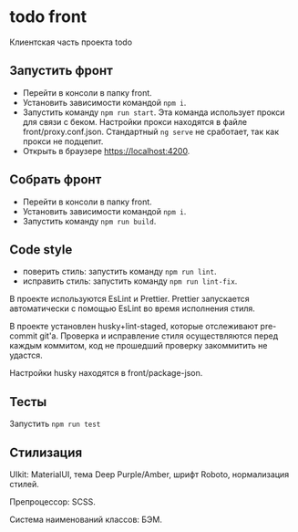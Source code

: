 # todo front
Клиентская часть проекта todo

## Запустить фронт
- Перейти в консоли в папку front. 
- Установить зависимости командой `npm i`. 
- Запустить команду `npm run start`. Эта команда использует прокси для связи с беком. Настройки прокси находятся в файле front/proxy.conf.json. Стандартный `ng serve` не сработает, так как прокси не подцепит.
- Открыть в браузере [https://localhost:4200](https://localhost:4200).

## Собрать фронт
- Перейти в консоли в папку front. 
- Установить зависимости командой `npm i`. 
- Запустить команду `npm run build`. 

## Code style
- поверить стиль: запустить команду `npm run lint`.
- исправить стиль: запустить команду `npm run lint-fix`.

В проекте используются EsLint и Prettier. Prettier запускается автоматически с помощью EsLint во время исполнения стиля.

В проекте установлен husky+lint-staged, которые отслеживают pre-commit git'a. Проверка и исправление стиля осуществляются перед каждым коммитом, код не прошедший проверку закоммитить не удастся. 

Настройки husky находятся в front/package-json.

## Тесты
Запустить `npm run test` 

## Стилизация
UIkit: MaterialUI, тема Deep Purple/Amber, шрифт Roboto, нормализация стилей.

Препроцессор: SCSS.

Система наименований классов: БЭМ.


